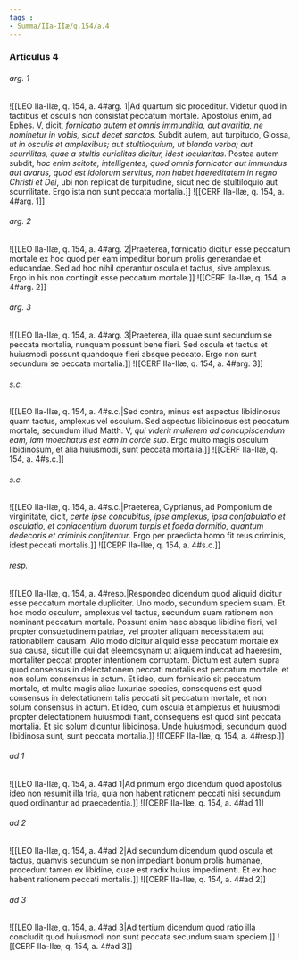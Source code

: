 ```yaml
---
tags : 
- Summa/IIa-IIæ/q.154/a.4
---
```


### Articulus 4

###### arg. 1
![[LEO IIa-IIæ, q. 154, a. 4#arg. 1|Ad quartum sic proceditur. Videtur quod in tactibus et osculis non consistat peccatum mortale. Apostolus enim, ad Ephes. V, dicit, *fornicatio autem et omnis immunditia, aut avaritia, ne nominetur in vobis, sicut decet sanctos*. Subdit autem, aut turpitudo, Glossa, *ut in osculis et amplexibus; aut stultiloquium, ut blanda verba; aut scurrilitas, quae a stultis curialitas dicitur, idest iocularitas*. Postea autem subdit, *hoc enim scitote, intelligentes, quod omnis fornicator aut immundus aut avarus, quod est idolorum servitus, non habet haereditatem in regno Christi et Dei*, ubi non replicat de turpitudine, sicut nec de stultiloquio aut scurrilitate. Ergo ista non sunt peccata mortalia.]]
![[CERF IIa-IIæ, q. 154, a. 4#arg. 1]]

###### arg. 2
![[LEO IIa-IIæ, q. 154, a. 4#arg. 2|Praeterea, fornicatio dicitur esse peccatum mortale ex hoc quod per eam impeditur bonum prolis generandae et educandae. Sed ad hoc nihil operantur oscula et tactus, sive amplexus. Ergo in his non contingit esse peccatum mortale.]]
![[CERF IIa-IIæ, q. 154, a. 4#arg. 2]]

###### arg. 3
![[LEO IIa-IIæ, q. 154, a. 4#arg. 3|Praeterea, illa quae sunt secundum se peccata mortalia, nunquam possunt bene fieri. Sed oscula et tactus et huiusmodi possunt quandoque fieri absque peccato. Ergo non sunt secundum se peccata mortalia.]]
![[CERF IIa-IIæ, q. 154, a. 4#arg. 3]]

###### s.c.
![[LEO IIa-IIæ, q. 154, a. 4#s.c.|Sed contra, minus est aspectus libidinosus quam tactus, amplexus vel osculum. Sed aspectus libidinosus est peccatum mortale, secundum illud Matth. V, *qui viderit mulierem ad concupiscendum eam, iam moechatus est eam in corde suo*. Ergo multo magis osculum libidinosum, et alia huiusmodi, sunt peccata mortalia.]]
![[CERF IIa-IIæ, q. 154, a. 4#s.c.]]

###### s.c.
![[LEO IIa-IIæ, q. 154, a. 4#s.c.|Praeterea, Cyprianus, ad Pomponium de virginitate, dicit, *certe ipse concubitus, ipse amplexus, ipsa confabulatio et osculatio, et coniacentium duorum turpis et foeda dormitio, quantum dedecoris et criminis confitentur*. Ergo per praedicta homo fit reus criminis, idest peccati mortalis.]]
![[CERF IIa-IIæ, q. 154, a. 4#s.c.]]

###### resp.
![[LEO IIa-IIæ, q. 154, a. 4#resp.|Respondeo dicendum quod aliquid dicitur esse peccatum mortale dupliciter. Uno modo, secundum speciem suam. Et hoc modo osculum, amplexus vel tactus, secundum suam rationem non nominant peccatum mortale. Possunt enim haec absque libidine fieri, vel propter consuetudinem patriae, vel propter aliquam necessitatem aut rationabilem causam. Alio modo dicitur aliquid esse peccatum mortale ex sua causa, sicut ille qui dat eleemosynam ut aliquem inducat ad haeresim, mortaliter peccat propter intentionem corruptam. Dictum est autem supra quod consensus in delectationem peccati mortalis est peccatum mortale, et non solum consensus in actum. Et ideo, cum fornicatio sit peccatum mortale, et multo magis aliae luxuriae species, consequens est quod consensus in delectationem talis peccati sit peccatum mortale, et non solum consensus in actum. Et ideo, cum oscula et amplexus et huiusmodi propter delectationem huiusmodi fiant, consequens est quod sint peccata mortalia. Et sic solum dicuntur libidinosa. Unde huiusmodi, secundum quod libidinosa sunt, sunt peccata mortalia.]]
![[CERF IIa-IIæ, q. 154, a. 4#resp.]]

###### ad 1
![[LEO IIa-IIæ, q. 154, a. 4#ad 1|Ad primum ergo dicendum quod apostolus ideo non resumit illa tria, quia non habent rationem peccati nisi secundum quod ordinantur ad praecedentia.]]
![[CERF IIa-IIæ, q. 154, a. 4#ad 1]]

###### ad 2
![[LEO IIa-IIæ, q. 154, a. 4#ad 2|Ad secundum dicendum quod oscula et tactus, quamvis secundum se non impediant bonum prolis humanae, procedunt tamen ex libidine, quae est radix huius impedimenti. Et ex hoc habent rationem peccati mortalis.]]
![[CERF IIa-IIæ, q. 154, a. 4#ad 2]]

###### ad 3
![[LEO IIa-IIæ, q. 154, a. 4#ad 3|Ad tertium dicendum quod ratio illa concludit quod huiusmodi non sunt peccata secundum suam speciem.]]
![[CERF IIa-IIæ, q. 154, a. 4#ad 3]]

